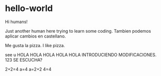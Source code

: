 # hello-world

Hi humans!

Just another human here trying to learn some coding.
Tambien podemos aplicar cambios en castellano.

Me gusta la pizza. I like pizza.

see u
HOLA HOLA HOLA HOLA HOLA
INTRODUCIENDO MODIFICACIONES.
123
SE ESCUCHA?

2+2=4
a=4
a=2+2
4=4

